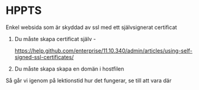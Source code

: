 HPPTS
========

Enkel websida som är skyddad av ssl med ett självsignerat certificat

1. Du måste skapa certificat själv - 

   https://help.github.com/enterprise/11.10.340/admin/articles/using-self-signed-ssl-certificates/
   
2. Du måste skapa skapa en domän i hostfilen


Så går vi igenom på lektionstid hur det fungerar, se till att vara där
